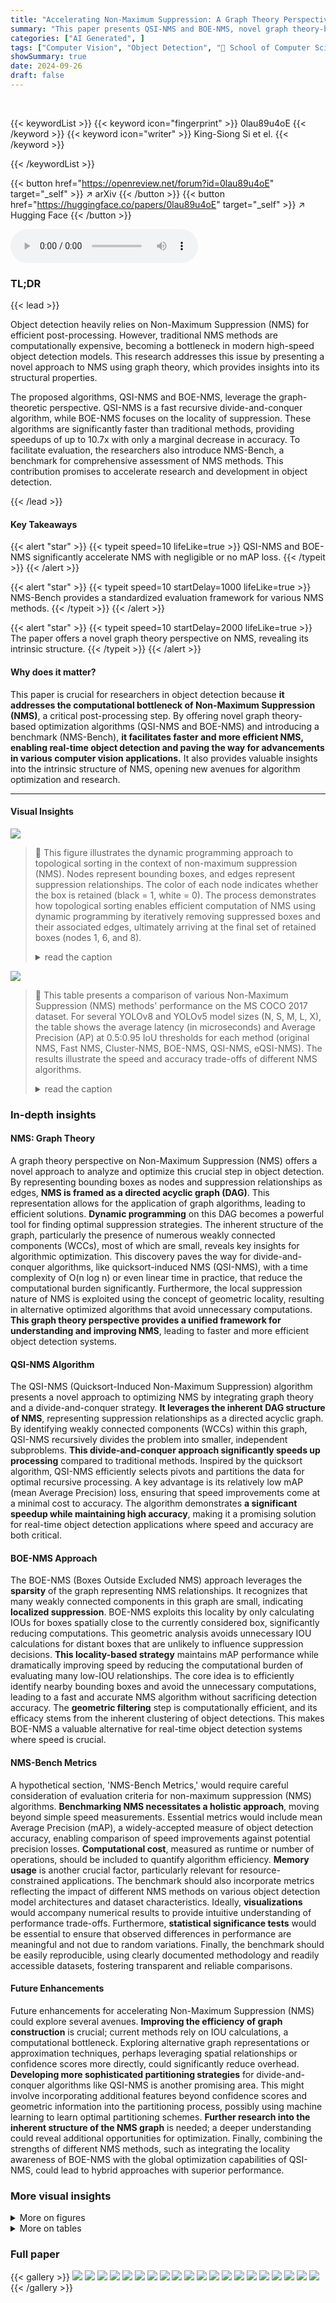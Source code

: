 ```yaml
---
title: "Accelerating Non-Maximum Suppression: A Graph Theory Perspective"
summary: "This paper presents QSI-NMS and BOE-NMS, novel graph theory-based algorithms that significantly speed up non-maximum suppression (NMS) in object detection without significant accuracy loss, and introd..."
categories: ["AI Generated", ]
tags: ["Computer Vision", "Object Detection", "🏢 School of Computer Science and Technology, MOEKLINNS Lab, Xi'an Jiaotong University",]
showSummary: true
date: 2024-09-26
draft: false
---
```


<br>

{{< keywordList >}}
{{< keyword icon="fingerprint" >}} 0lau89u4oE {{< /keyword >}}
{{< keyword icon="writer" >}} King-Siong Si et el. {{< /keyword >}}
 
{{< /keywordList >}}

{{< button href="https://openreview.net/forum?id=0lau89u4oE" target="_self" >}}
↗ arXiv
{{< /button >}}
{{< button href="https://huggingface.co/papers/0lau89u4oE" target="_self" >}}
↗ Hugging Face
{{< /button >}}



<audio controls>
    <source src="https://ai-paper-reviewer.com/0lau89u4oE/podcast.wav" type="audio/wav">
    Your browser does not support the audio element.
</audio>


### TL;DR


{{< lead >}}

Object detection heavily relies on Non-Maximum Suppression (NMS) for efficient post-processing. However, traditional NMS methods are computationally expensive, becoming a bottleneck in modern high-speed object detection models.  This research addresses this issue by presenting a novel approach to NMS using graph theory, which provides insights into its structural properties. 

The proposed algorithms, QSI-NMS and BOE-NMS, leverage the graph-theoretic perspective. QSI-NMS is a fast recursive divide-and-conquer algorithm, while BOE-NMS focuses on the locality of suppression. These algorithms are significantly faster than traditional methods, providing speedups of up to 10.7x with only a marginal decrease in accuracy. To facilitate evaluation, the researchers also introduce NMS-Bench, a benchmark for comprehensive assessment of NMS methods.  This contribution promises to accelerate research and development in object detection.

{{< /lead >}}


#### Key Takeaways

{{< alert "star" >}}
{{< typeit speed=10 lifeLike=true >}} QSI-NMS and BOE-NMS significantly accelerate NMS with negligible or no mAP loss. {{< /typeit >}}
{{< /alert >}}

{{< alert "star" >}}
{{< typeit speed=10 startDelay=1000 lifeLike=true >}} NMS-Bench provides a standardized evaluation framework for various NMS methods. {{< /typeit >}}
{{< /alert >}}

{{< alert "star" >}}
{{< typeit speed=10 startDelay=2000 lifeLike=true >}} The paper offers a novel graph theory perspective on NMS, revealing its intrinsic structure. {{< /typeit >}}
{{< /alert >}}

#### Why does it matter?
This paper is crucial for researchers in object detection because **it addresses the computational bottleneck of Non-Maximum Suppression (NMS)**, a critical post-processing step. By offering novel graph theory-based optimization algorithms (QSI-NMS and BOE-NMS) and introducing a benchmark (NMS-Bench), **it facilitates faster and more efficient NMS, enabling real-time object detection and paving the way for advancements in various computer vision applications.**  It also provides valuable insights into the intrinsic structure of NMS, opening new avenues for algorithm optimization and research.

------
#### Visual Insights



![](https://ai-paper-reviewer.com/0lau89u4oE/figures_2_1.jpg)

> 🔼 This figure illustrates the dynamic programming approach to topological sorting in the context of non-maximum suppression (NMS).  Nodes represent bounding boxes, and edges represent suppression relationships. The color of each node indicates whether the box is retained (black = 1, white = 0).  The process demonstrates how topological sorting enables efficient computation of NMS using dynamic programming by iteratively removing suppressed boxes and their associated edges, ultimately arriving at the final set of retained boxes (nodes 1, 6, and 8).
> <details>
> <summary>read the caption</summary>
> Figure 1: Dynamic programming in topological sorting. The color of the node represents the δ value, i.e., black represents 1, and white represents 0. Before suppression, each node is black. In topological sorting, traversed arcs are represented by dashed lines, showing they have been removed from the graph. After the topological sorting is completed, we can find that nodes 1, 6, and 8 are all black, that is, the last boxes retained are b₁, b6, and b8.
> </details>





![](https://ai-paper-reviewer.com/0lau89u4oE/tables_8_1.jpg)

> 🔼 This table presents a comparison of various Non-Maximum Suppression (NMS) methods' performance on the MS COCO 2017 dataset.  For several YOLOv8 and YOLOv5 model sizes (N, S, M, L, X), the table shows the average latency (in microseconds) and Average Precision (AP) at 0.5:0.95 IoU thresholds for each method (original NMS, Fast NMS, Cluster-NMS, BOE-NMS, QSI-NMS, eQSI-NMS).  The results illustrate the speed and accuracy trade-offs of different NMS algorithms.
> <details>
> <summary>read the caption</summary>
> Table 1: NMS Methods Performance on MS COCO 2017
> </details>





### In-depth insights


#### NMS: Graph Theory
A graph theory perspective on Non-Maximum Suppression (NMS) offers a novel approach to analyze and optimize this crucial step in object detection.  By representing bounding boxes as nodes and suppression relationships as edges, **NMS is framed as a directed acyclic graph (DAG)**. This representation allows for the application of graph algorithms, leading to efficient solutions.  **Dynamic programming** on this DAG becomes a powerful tool for finding optimal suppression strategies.  The inherent structure of the graph, particularly the presence of numerous weakly connected components (WCCs), most of which are small, reveals key insights for algorithmic optimization. This discovery paves the way for divide-and-conquer algorithms, like quicksort-induced NMS (QSI-NMS), with a time complexity of O(n log n) or even linear time in practice, that reduce the computational burden significantly.  Furthermore, the local suppression nature of NMS is exploited using the concept of geometric locality, resulting in alternative optimized algorithms that avoid unnecessary computations. **This graph theory perspective provides a unified framework for understanding and improving NMS**, leading to faster and more efficient object detection systems.

#### QSI-NMS Algorithm
The QSI-NMS (Quicksort-Induced Non-Maximum Suppression) algorithm presents a novel approach to optimizing NMS by integrating graph theory and a divide-and-conquer strategy.  **It leverages the inherent DAG structure of NMS**, representing suppression relationships as a directed acyclic graph.  By identifying weakly connected components (WCCs) within this graph, QSI-NMS recursively divides the problem into smaller, independent subproblems.  **This divide-and-conquer approach significantly speeds up processing** compared to traditional methods.  Inspired by the quicksort algorithm, QSI-NMS efficiently selects pivots and partitions the data for optimal recursive processing.  A key advantage is its relatively low mAP (mean Average Precision) loss, ensuring that speed improvements come at a minimal cost to accuracy.  The algorithm demonstrates **a significant speedup while maintaining high accuracy**, making it a promising solution for real-time object detection applications where speed and accuracy are both critical.

#### BOE-NMS Approach
The BOE-NMS (Boxes Outside Excluded NMS) approach leverages the **sparsity** of the graph representing NMS relationships.  It recognizes that many weakly connected components in this graph are small, indicating **localized suppression**. BOE-NMS exploits this locality by only calculating IOUs for boxes spatially close to the currently considered box, significantly reducing computations.  This geometric analysis avoids unnecessary IOU calculations for distant boxes that are unlikely to influence suppression decisions.  **This locality-based strategy** maintains mAP performance while dramatically improving speed by reducing the computational burden of evaluating many low-IOU relationships.  The core idea is to efficiently identify nearby bounding boxes and avoid the unnecessary computations, leading to a fast and accurate NMS algorithm without sacrificing detection accuracy. The **geometric filtering** step is computationally efficient, and its efficacy stems from the inherent clustering of object detections. This makes BOE-NMS a valuable alternative for real-time object detection systems where speed is crucial.

#### NMS-Bench Metrics
A hypothetical section, 'NMS-Bench Metrics,' would require careful consideration of evaluation criteria for non-maximum suppression (NMS) algorithms.  **Benchmarking NMS necessitates a holistic approach**, moving beyond simple speed measurements.  Essential metrics would include mean Average Precision (mAP), a widely-accepted measure of object detection accuracy, enabling comparison of speed improvements against potential precision losses.  **Computational cost**, measured as runtime or number of operations, should be included to quantify algorithm efficiency.  **Memory usage** is another crucial factor, particularly relevant for resource-constrained applications. The benchmark should also incorporate metrics reflecting the impact of different NMS methods on various object detection model architectures and dataset characteristics.  Ideally, **visualizations** would accompany numerical results to provide intuitive understanding of performance trade-offs.  Furthermore, **statistical significance tests** would be essential to ensure that observed differences in performance are meaningful and not due to random variations. Finally, the benchmark should be easily reproducible, using clearly documented methodology and readily accessible datasets, fostering transparent and reliable comparisons.

#### Future Enhancements
Future enhancements for accelerating Non-Maximum Suppression (NMS) could explore several avenues. **Improving the efficiency of graph construction** is crucial; current methods rely on IOU calculations, a computational bottleneck.  Exploring alternative graph representations or approximation techniques, perhaps leveraging spatial relationships or confidence scores more directly, could significantly reduce overhead.  **Developing more sophisticated partitioning strategies** for divide-and-conquer algorithms like QSI-NMS is another promising area.  This might involve incorporating additional features beyond confidence scores and geometric information into the partitioning process, possibly using machine learning to learn optimal partitioning schemes. **Further research into the inherent structure of the NMS graph** is needed; a deeper understanding could reveal additional opportunities for optimization.  Finally, combining the strengths of different NMS methods, such as integrating the locality awareness of BOE-NMS with the global optimization capabilities of QSI-NMS, could lead to hybrid approaches with superior performance.


### More visual insights

<details>
<summary>More on figures
</summary>


![](https://ai-paper-reviewer.com/0lau89u4oE/figures_3_1.jpg)

> 🔼 This figure statistically analyzes the graph G derived from the non-maximum suppression (NMS) algorithm on the MS COCO 2017 validation set.  Subfigure (a) shows a scatter plot demonstrating a near-linear relationship between the number of nodes (|V|), the number of edges (|E|), and the number of weakly connected components (WCCs) in the graph G.  Subfigure (b) provides violin plots illustrating the distribution of WCC sizes for different object categories in the dataset. The plots reveal that a significant majority of WCCs are small, with more than half having a size under 5 and over three-quarters having a size under 10. This observation supports the use of divide-and-conquer strategies and locality-based optimizations in the proposed NMS algorithms (QSI-NMS and BOE-NMS).
> <details>
> <summary>read the caption</summary>
> Figure 2: Statistical characteristics of graph G on MS COCO 2017 validation. 2(a) The scatter plot of 5000 Gs on MS COCO 2017. It indicates that the number of arcs |E| and the number of WCCs W exhibit an approximately linear relationship with the number of nodes |V|, respectively. 2(b) The violin plot of the sizes of WCCs across different categories on MS COCO 2017. It reveals the distributional characteristics of the sizes of the WCCs. It shows that over 50% of the WCCs have a size less than 5, and more than 75% have a size less than 10.
> </details>



![](https://ai-paper-reviewer.com/0lau89u4oE/figures_4_1.jpg)

> 🔼 This figure illustrates the core concepts behind the two proposed optimization methods, QSI-NMS and BOE-NMS, by visualizing their operation on a graph representation of the NMS problem.  The left side shows QSI-NMS using a divide-and-conquer approach, recursively partitioning the graph into smaller subproblems based on the selection of pivots. The right side illustrates BOE-NMS, which focuses on the local structure of the graph, using geometric analysis to identify and process only nearby nodes, reducing computational cost.
> <details>
> <summary>read the caption</summary>
> Figure 3: The key ideas behind QSI-NMS (left) and BOE-NMS (right). G (middle) contains many small weakly connected components (WCCs). QSI-NMS considers the global structure of the graph G, where there are many WCCs. It selects a pivot (the red node on the left) and computes IOUs (orange edges) with all current subproblem nodes using a divide-and-conquer algorithm. BOE-NMS focuses on the local structure (the red dashed box) of G, where most WCCs are quite small in size. It selects a node (the red node on the right) and only computes IOUs (orange edges) with its nearby nodes (solid arrows), which is derived from 2D plane geometric analysis (dashed arrows).
> </details>



![](https://ai-paper-reviewer.com/0lau89u4oE/figures_5_1.jpg)

> 🔼 This figure illustrates the dynamic programming approach used in topological sorting for non-maximum suppression (NMS). Each node represents a bounding box, and the color indicates whether it is retained (black) or suppressed (white). Arcs represent suppression relationships. The process starts with all nodes black, and iteratively removes nodes based on topological order until the final set of retained nodes is determined.
> <details>
> <summary>read the caption</summary>
> Figure 1: Dynamic programming in topological sorting. The color of the node represents the δ value, i.e., black represents 1, and white represents 0. Before suppression, each node is black. In topological sorting, traversed arcs are represented by dashed lines, showing they have been removed from the graph. After the topological sorting is completed, we can find that nodes 1, 6, and 8 are all black, that is, the last boxes retained are b₁, b₆, and b₈.
> </details>



![](https://ai-paper-reviewer.com/0lau89u4oE/figures_16_1.jpg)

> 🔼 This figure shows four possible relative positions of two bounding boxes, b and b*, with respect to each other.  The boxes are positioned relative to horizontal and vertical dashed lines passing through the centroid of box b. The area of intersection between the boxes is highlighted in red.
> <details>
> <summary>read the caption</summary>
> Figure 5: Four positions of b* relative to b. 
> </details>



![](https://ai-paper-reviewer.com/0lau89u4oE/figures_21_1.jpg)

> 🔼 This figure shows the runtime performance of different NMS algorithms (Original NMS, BOE-NMS, QSI-NMS, eQSI-NMS, and PSRR-MaxpoolNMS) as a function of the number of bounding boxes.  The left subplot (a) displays a histogram of bounding box counts and a line plot of all algorithms' latency showing the quadratic nature of Original NMS.  The right subplot (b) presents a detailed line graph comparing the latency of the other four algorithms, highlighting the efficiency of eQSI-NMS.
> <details>
> <summary>read the caption</summary>
> Figure 6: The line plot of the runtime of different methods as the number of bounding boxes varies in YOLOv5-N. 6(a) The histogram with a bin width of 1000 representing the number of bounding boxes in each interval. The input images are divided into 10 intervals based on the number of bounding boxes: (0, 1000], (1000, 2000], ..., (9000, 10000]. The line plot is drawn with the average number of boxes per interval as the x-coordinate and the average time cost of the NMS algorithms as the y-coordinate. 6(b) The line plot of the runtime of different methods without original NMS.
> </details>



![](https://ai-paper-reviewer.com/0lau89u4oE/figures_22_1.jpg)

> 🔼 This figure shows a comparison of the bounding boxes detected by original NMS and QSI-NMS methods on a specific image from the MS COCO 2017 dataset.  The blue boxes represent bounding boxes detected by the original NMS (or equivalently BOE-NMS), while red boxes in (b) highlight the extra bounding boxes retained by QSI-NMS, indicating some cases where QSI-NMS's divide-and-conquer strategy may result in more boxes being kept compared to the original method.
> <details>
> <summary>read the caption</summary>
> Figure 7: The output bounding boxes of original NMS (7(a)) and QSI-NMS (7(b)) in YOLOv8-M on the MS COCO 2017 image “000000057027.jpg”.
> </details>



![](https://ai-paper-reviewer.com/0lau89u4oE/figures_22_2.jpg)

> 🔼 This figure shows a weakly connected component (WCC) from graph G, which is induced by the Non-Maximum Suppression (NMS) algorithm.  Subfigure (a) displays the WCC as a graph, where nodes represent bounding boxes and edges represent suppression relationships.  Subfigure (b) shows a partial QSI-tree, illustrating how this WCC is recursively partitioned during the QSI-NMS algorithm. Nodes are colored red if they are part of the original WCC, and black otherwise.
> <details>
> <summary>read the caption</summary>
> Figure 8: WCC in graph G contains node 188 (8(a)), along with a partial structure of the QSI-tree (8(b)).
> </details>



![](https://ai-paper-reviewer.com/0lau89u4oE/figures_26_1.jpg)

> 🔼 This figure shows the statistical characteristics of the graph G generated from the bounding boxes of the MS COCO 2017 dataset.  The left subplot (a) is a scatter plot illustrating the relationship between the number of nodes (|V|), the number of edges (|E|), and the number of weakly connected components (WCCs) in graph G.  It shows that the number of edges and WCCs grow approximately linearly with the number of nodes.  The right subplot (b) is a violin plot demonstrating the distribution of the sizes of the WCCs across different object categories in the dataset. The plot highlights that a significant majority (over 75%) of WCCs are small, consisting of fewer than 10 nodes.
> <details>
> <summary>read the caption</summary>
> Figure 2: Statistical characteristics of graph G on MS COCO 2017 validation. 2(a) The scatter plot of 5000 Gs on MS COCO 2017. It indicates that the number of arcs |E| and the number of WCCs W exhibit an approximately linear relationship with the number of nodes |V|, respectively. 2(b) The violin plot of the sizes of WCCs across different categories on MS COCO 2017. It reveals the distributional characteristics of the sizes of the WCCs. It shows that over 50% of the WCCs have a size less than 5, and more than 75% have a size less than 10.
> </details>



![](https://ai-paper-reviewer.com/0lau89u4oE/figures_28_1.jpg)

> 🔼 This figure illustrates the key ideas behind the two proposed optimization methods: QSI-NMS and BOE-NMS.  It uses a graph representation of the non-maximum suppression (NMS) problem, where nodes are bounding boxes and edges represent suppression relationships. QSI-NMS uses a global divide-and-conquer approach, recursively partitioning the graph into smaller subproblems. BOE-NMS focuses on local suppression relationships, only considering nearby boxes. The figure highlights the difference in the algorithms' approach to efficiently solve the NMS problem.
> <details>
> <summary>read the caption</summary>
> Figure 3: The key ideas behind QSI-NMS (left) and BOE-NMS (right). G (middle) contains many small weakly connected components (WCCs). QSI-NMS considers the global structure of the graph G, where there are many WCCs. It selects a pivot (the red node on the left) and computes IOUs (orange edges) with all current subproblem nodes using a divide-and-conquer algorithm. BOE-NMS focuses on the local structure (the red dashed box) of G, where most WCCs are quite small in size. It selects a node (the red node on the right) and only computes IOUs (orange edges) with its nearby nodes (solid arrows), which is derived from 2D plane geometric analysis (dashed arrows).
> </details>



</details>




<details>
<summary>More on tables
</summary>


![](https://ai-paper-reviewer.com/0lau89u4oE/tables_8_2.jpg)
> 🔼 This table presents a comparison of different Non-Maximum Suppression (NMS) methods on the Open Images V7 dataset.  It shows the average latency (in microseconds) and Average Precision (AP) at IoU thresholds from 0.5 to 0.95 for different model sizes (N, S, M, L, X) of the YOLOv8 object detection model. The methods compared include the original NMS, Fast NMS, Cluster-NMS, BOE-NMS, QSI-NMS, and eQSI-NMS.  The table helps illustrate the relative speed and accuracy improvements of the proposed methods (BOE-NMS, QSI-NMS, and eQSI-NMS) over existing techniques.
> <details>
> <summary>read the caption</summary>
> Table 2: NMS Methods Performance on Open Images V7
> </details>

![](https://ai-paper-reviewer.com/0lau89u4oE/tables_8_3.jpg)
> 🔼 This table compares the performance of the proposed methods (BOE-NMS, QSI-NMS, and eQSI-NMS) against the original NMS and PSRR-MaxpoolNMS on various models (YOLOv5 and Faster R-CNN with different backbones) and sizes.  The metrics compared are average latency (in microseconds) and Average Precision (AP) at IoU thresholds from 0.5 to 0.95.  This allows for a direct comparison of speed and accuracy across different object detection architectures.
> <details>
> <summary>read the caption</summary>
> Table 3: Comparisons of Our Methods and PSRR-MaxpoolNMS
> </details>

![](https://ai-paper-reviewer.com/0lau89u4oE/tables_23_1.jpg)
> 🔼 This table presents the mean Average Precision (AP) at IoU thresholds ranging from 0.5 to 0.95  for different model sizes (N, S, M, L, X) of the YOLOv8 object detection model.  The results are shown for QSI-NMS and eQSI-NMS algorithms, with variations in the order used to process bounding boxes (L, M, E).  The different orders represent different approaches to prioritizing the order of bounding box suppression and show the impact on performance.
> <details>
> <summary>read the caption</summary>
> Table 4: AP<sub>0.5:0.95</sub> (%) of QSI-NMS and eQSI-NMS under Different Orders on MS COCO 2017
> </details>

![](https://ai-paper-reviewer.com/0lau89u4oE/tables_25_1.jpg)
> 🔼 This table presents a comparison of the performance of various Non-Maximum Suppression (NMS) methods on the MS COCO 2017 dataset.  It shows the average latency (in microseconds) and Average Precision (AP) at 0.5:0.95 Intersection over Union (IoU) thresholds for different model sizes (N, S, M, L, X) of the YOLOv8 and YOLOv5 models, along with Faster R-CNN models.  The methods compared include the original NMS, Fast NMS, Cluster-NMS, BOE-NMS, QSI-NMS, and eQSI-NMS.
> <details>
> <summary>read the caption</summary>
> Table 1: NMS Methods Performance on MS COCO 2017
> </details>

![](https://ai-paper-reviewer.com/0lau89u4oE/tables_25_2.jpg)
> 🔼 This table presents the number of bounding boxes produced by different sizes of YOLOv8 models after inference on the Open Images V7 dataset.  A higher number of bounding boxes generally indicates that the model's filtering capabilities are weaker, resulting in more post-processing work for NMS and thus longer processing times.
> <details>
> <summary>read the caption</summary>
> Table 6: Number of Bounding Boxes on Open Images V7
> </details>

![](https://ai-paper-reviewer.com/0lau89u4oE/tables_25_3.jpg)
> 🔼 This table presents a comparison of different NMS methods (original NMS, Fast NMS, Cluster-NMS, BOE-NMS, QSI-NMS, and eQSI-NMS) on the MS COCO 2017 dataset using different YOLOv8 and YOLOv5 models of various sizes.  For each model and size, average latency (in microseconds) and Average Precision (AP) at 0.5:0.95 IoU thresholds are shown, demonstrating the speed and accuracy trade-offs of each method.  The results highlight the significant speed improvements achieved by BOE-NMS, QSI-NMS, and especially eQSI-NMS, compared to traditional and other optimized NMS techniques.
> <details>
> <summary>read the caption</summary>
> Table 1: NMS Methods Performance on MS COCO 2017
> </details>

![](https://ai-paper-reviewer.com/0lau89u4oE/tables_26_1.jpg)
> 🔼 This table compares the performance of different NMS methods, including CUDA NMS (from the torchvision library), BOE-NMS, QSI-NMS, and eQSI-NMS. The comparison is done using different sizes of YOLOv8 models on the MS COCO 2017 dataset.  For each model size, it shows the average latency (in microseconds) and the Average Precision (AP) at IoU thresholds from 0.5 to 0.95.
> <details>
> <summary>read the caption</summary>
> Table 8: NMS Methods Performance under Torchvision Implementation
> </details>

![](https://ai-paper-reviewer.com/0lau89u4oE/tables_27_1.jpg)
> 🔼 This table presents the results of applying different NMS methods to instance segmentation tasks using Mask R-CNN and YOLOv8.  It compares the average latency (in microseconds) and the average precision (AP) for both bounding boxes (APBox) and masks (APMask) across various model sizes and targets. The purpose is to showcase the performance improvements achieved by the proposed QSI-NMS and eQSI-NMS methods in the context of instance segmentation.
> <details>
> <summary>read the caption</summary>
> Table 9: NMS Methods on Instance Segmentation Tasks
> </details>

</details>




### Full paper

{{< gallery >}}
<img src="https://ai-paper-reviewer.com/0lau89u4oE/1.png" class="grid-w50 md:grid-w33 xl:grid-w25" />
<img src="https://ai-paper-reviewer.com/0lau89u4oE/2.png" class="grid-w50 md:grid-w33 xl:grid-w25" />
<img src="https://ai-paper-reviewer.com/0lau89u4oE/3.png" class="grid-w50 md:grid-w33 xl:grid-w25" />
<img src="https://ai-paper-reviewer.com/0lau89u4oE/4.png" class="grid-w50 md:grid-w33 xl:grid-w25" />
<img src="https://ai-paper-reviewer.com/0lau89u4oE/5.png" class="grid-w50 md:grid-w33 xl:grid-w25" />
<img src="https://ai-paper-reviewer.com/0lau89u4oE/6.png" class="grid-w50 md:grid-w33 xl:grid-w25" />
<img src="https://ai-paper-reviewer.com/0lau89u4oE/7.png" class="grid-w50 md:grid-w33 xl:grid-w25" />
<img src="https://ai-paper-reviewer.com/0lau89u4oE/8.png" class="grid-w50 md:grid-w33 xl:grid-w25" />
<img src="https://ai-paper-reviewer.com/0lau89u4oE/9.png" class="grid-w50 md:grid-w33 xl:grid-w25" />
<img src="https://ai-paper-reviewer.com/0lau89u4oE/10.png" class="grid-w50 md:grid-w33 xl:grid-w25" />
<img src="https://ai-paper-reviewer.com/0lau89u4oE/11.png" class="grid-w50 md:grid-w33 xl:grid-w25" />
<img src="https://ai-paper-reviewer.com/0lau89u4oE/12.png" class="grid-w50 md:grid-w33 xl:grid-w25" />
<img src="https://ai-paper-reviewer.com/0lau89u4oE/13.png" class="grid-w50 md:grid-w33 xl:grid-w25" />
<img src="https://ai-paper-reviewer.com/0lau89u4oE/14.png" class="grid-w50 md:grid-w33 xl:grid-w25" />
<img src="https://ai-paper-reviewer.com/0lau89u4oE/15.png" class="grid-w50 md:grid-w33 xl:grid-w25" />
<img src="https://ai-paper-reviewer.com/0lau89u4oE/16.png" class="grid-w50 md:grid-w33 xl:grid-w25" />
<img src="https://ai-paper-reviewer.com/0lau89u4oE/17.png" class="grid-w50 md:grid-w33 xl:grid-w25" />
<img src="https://ai-paper-reviewer.com/0lau89u4oE/18.png" class="grid-w50 md:grid-w33 xl:grid-w25" />
<img src="https://ai-paper-reviewer.com/0lau89u4oE/19.png" class="grid-w50 md:grid-w33 xl:grid-w25" />
<img src="https://ai-paper-reviewer.com/0lau89u4oE/20.png" class="grid-w50 md:grid-w33 xl:grid-w25" />
{{< /gallery >}}